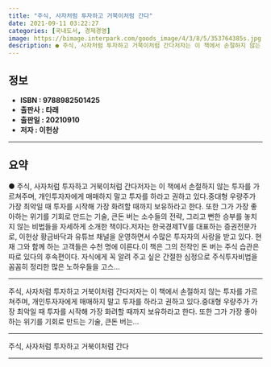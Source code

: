 ```yaml
---
title: "주식, 사자처럼 투자하고 거북이처럼 간다"
date: 2021-09-11 03:22:27
categories: [국내도서, 경제경영]
image: https://bimage.interpark.com/goods_image/4/3/8/5/353764385s.jpg
description: ● 주식, 사자처럼 투자하고 거북이처럼 간다저자는 이 책에서 손절하지 않는 투자를 가르쳐주며, 개인투자자에게 매매하지 말고 투자를 하라고 권하고 있다.중대형 우량주가 가장 최악일 때 투자를 시작해 가장 화려할 때까지 보유하라고 한다. 또한 그가 가장 좋아하는 위기를 기회로 만드는 기술
---
```


## **정보**

- **ISBN : 9788982501425**
- **출판사 : 타래**
- **출판일 : 20210910**
- **저자 : 이헌상**

------



## **요약**

●  주식, 사자처럼 투자하고 거북이처럼 간다저자는 이 책에서 손절하지 않는 투자를 가르쳐주며, 개인투자자에게 매매하지 말고 투자를 하라고 권하고 있다.중대형 우량주가 가장 최악일 때 투자를 시작해 가장 화려할 때까지 보유하라고 한다. 또한 그가 가장 좋아하는 위기를 기회로 만드는 기술, 큰돈 버는 소수들의 전략, 그리고 뻔한 승부를 놓치지 않는 비법들을 자세하게 소개한 책이다.저자는 한국경제TV를 대표하는 증권전문가로, 이헌상 황금바닥과 유튜브 채널을 운영하면서 수많은 투자자의 사랑을 받고 있다. 현재 그와 함께 하는 고객들은 수천 명에 이른다.이 책은 그의 전작인 돈 버는 주식 습관은 따로 있다의 후속편이다. 자식에게 꼭 알려 주고 싶은 간절한 심정으로 주식투자비법을 꼼꼼히 정리한 많은 노하우들을 고스...

------

주식, 사자처럼 투자하고 거북이처럼 간다저자는 이 책에서 손절하지 않는 투자를 가르쳐주며, 개인투자자에게 매매하지 말고 투자를 하라고 권하고 있다.중대형 우량주가 가장 최악일 때 투자를 시작해 가장 화려할 때까지 보유하라고 한다. 또한 그가 가장 좋아하는 위기를 기회로 만드는 기술, 큰돈 버는... 

------


주식, 사자처럼 투자하고 거북이처럼 간다 

------


